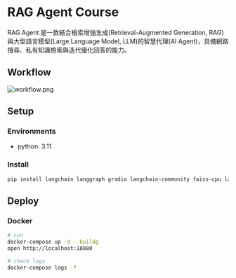 # RAG Agent Course
RAG Agent 是一款結合檢索增強生成(Retrieval-Augmented Generation, RAG)與大型語言模型(Large Language Model, LLM)的智慧代理(AI Agent)，具備網路搜尋、私有知識檢索與迭代優化回答的能力。

## Workflow
<image src="https://raw.githubusercontent.com/SDPM-lab/rag-agent-course/refs/heads/main/docs/workflow.png" alt="workflow.png">


## Setup
### Environments
- python: 3.11

### Install
```bash
pip install langchain langgraph gradio langchain-community faiss-cpu langchain-openai pypdf
```

## Deploy 
### Docker
```bash
# run
docker-compose up -d --buildg
open http://localhost:18080

# check logs
docker-compose logs -f
```